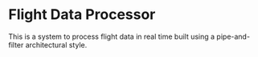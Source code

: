 # Flight Data Processor

This is a system to process flight data in real time built using a pipe-and-filter architectural style.
